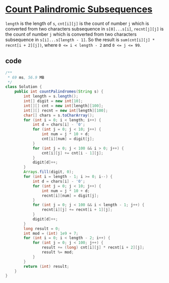 # [Count Palindromic Subsequences](https://leetcode.com/problems/count-palindromic-subsequences/)

`length` is the length of `s`, `cnt[i][j]` is the count of number `j` which is converted from two characters subsequence in `s[0]...s[i]`, `recnt[j][j]` is the count of number `j` which is converted from two characters subsequence in `s[i]...s[length - 1]`. So the result is `sum(cnt[i][j] * recnt[i + 2][j])`, where `0 <= i < length - 2` and `0 <= j <= 99`.

## code

```java
/**
 * 69 ms, 56.9 MB
 */
class Solution {
    public int countPalindromes(String s) {
        int length = s.length();
        int[] digit = new int[10];
        int[][] cnt = new int[length][100];
        int[][] recnt = new int[length][100];
        char[] chars = s.toCharArray();
        for (int i = 0; i < length; i++) {
            int d = chars[i] - '0';
            for (int j = 0; j < 10; j++) {
                int num = j * 10 + d;
                cnt[i][num] = digit[j];
            }
            for (int j = 0; j < 100 && i > 0; j++) {
                cnt[i][j] += cnt[i - 1][j];
            }
            digit[d]++;
        }
        Arrays.fill(digit, 0);
        for (int i = length - 1; i >= 0; i--) {
            int d = chars[i] - '0';
            for (int j = 0; j < 10; j++) {
                int num = j * 10 + d;
                recnt[i][num] = digit[j];
            }
            for (int j = 0; j < 100 && i < length - 1; j++) {
                recnt[i][j] += recnt[i + 1][j];
            }
            digit[d]++;
        }
        long result = 0;
        int mod = (int) 1e9 + 7;
        for (int i = 0; i < length - 2; i++) {
            for (int j = 0; j < 100; j++) {
                result += (long) cnt[i][j] * recnt[i + 2][j];
                result %= mod;
            }
        }
        return (int) result;
    }
}
```
